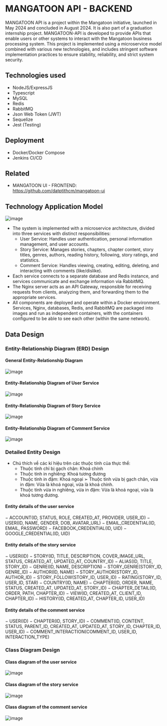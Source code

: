 # MANGATOON API - BACKEND
MANGATOON API is a project within the Mangatoon initiative, launched in May 2024 and concluded in August 2024. It is also part of a graduation internship project. MANGATOON-API is developed to provide APIs that enable users or other systems to interact with the Mangatoon business processing system. This project is implemented using a microservice model combined with various new technologies, and includes stringent software implementation practices to ensure stability, reliability, and strict system security.
## Technologies used
- NodeJS/ExpressJS
- Typescript
- MySQL
- Redis
- RabbitMQ
- Json Web Token (JWT)
- Sequelize
- Jest (Testing)
## Deployment
- Docker/Docker Compose
- Jenkins CI/CD
## Related
- MANGATOON UI - FRONTEND: https://github.com/datptithcm/mangatoon-ui
## Technology Application Model
![image](https://github.com/user-attachments/assets/96d40578-6e9d-4263-878f-ff83ee2b8f17)
- The system is implemented with a microservice architecture, divided into three services with distinct responsibilities:
  - User Service: Handles user authentication, personal information management, and user accounts.
  - Story Service: Manages stories, chapters, chapter content, story titles, genres, authors, reading history, following, story ratings, and statistics.
  - Comment Service: Handles viewing, creating, editing, deleting, and interacting with comments (like/dislike).
- Each service connects to a separate database and Redis instance, and services communicate and exchange information via RabbitMQ.
- The Nginx server acts as an API Gateway, responsible for receiving requests from clients, analyzing them, and forwarding them to the appropriate services.
- All components are deployed and operate within a Docker environment. Services, Nginx, databases, Redis, and RabbitMQ are packaged into images and run as independent containers, with the containers configured to be able to see each other (within the same network).
## Data Design
### Entity-Relationship Diagram (ERD) Design
#### General Entity-Relationship Diagram
![image](https://github.com/user-attachments/assets/5e9fdc47-dfbf-4d90-8462-8c659d8d494c)
#### Entity-Relationship Diagram of User Service
![image](https://github.com/user-attachments/assets/c12cdb70-e3a3-41a4-8f90-be122f6a2293)
#### Entity-Relationship Diagram of Story Service
![image](https://github.com/user-attachments/assets/df6a43af-4e60-439d-8b9f-ddb82040e989)
#### Entity-Relationship Diagram of Comment Service
![image](https://github.com/user-attachments/assets/27f7fffa-7f35-4468-9617-e5c06b4d8ded)
### Detailed Entity Design
- Chú thích về các kí hiệu trên các thuộc tính của thực thể: 
  - Thuộc tính chỉ bị gạch chân: Khoá chính
  - Thuộc tính in nghiêng: Khoá tương đương
  - Thuộc tính in đậm: Khoá ngoại ➢ Thuộc tính vừa bị gạch chân, vừa in đậm: Vừa là khoá ngoại, vừa là khoá chính.
  - Thuộc tính vừa in nghiêng, vừa in đậm: Vừa là khoá ngoại, vừa là khoá tương đương.
#### Entity details of the user service
− ACCOUNT(ID, STATUS, ROLE, CREATED_AT, PROVIDER, USER_ID) − USER(ID, NAME, GENDER, DOB, AVATAR_URL)
− EMAIL_CREDENTIAL(ID, EMAIL, PASSWORD)
− FACEBOOK_CREDENTIAL(ID, UID) − GOOGLE_CREDENTIAL(ID, UID)
#### Entity details of the story service
− USER(ID) − STORY(ID, TITLE, DESCRIPTION, COVER_IMAGE_URL, STATUS, 
CREATED_AT, UPDATED_AT, COUNTRY_ID)
− ALIAS(ID, TITLE, STORY_ID)
− GENRE(ID, NAME, DESCRIPTION) − STORY_GENRE(STORY_ID, GENRE_ID) − AUTHOR(ID, NAME) − STORY_AUTHOR(STORY_ID, AUTHOR_ID) − STORY_FOLLOW(STORY_ID, USER_ID) − RATING(STORY_ID, USER_ID, STAR) − COUNTRY(ID, NAME) − CHAPTER(ID, ORDER, NAME, STATUS, CREATED_AT, UPDATED_AT, 
STORY_ID)
− CHAPTER_DETAIL(ID, ORDER, PATH, CHAPTER_ID)
− VIEW(ID, CREATED_AT, CLIENT_ID, CHAPTER_ID)
− HISTORY(ID, CREATED_AT, CHAPTER_ID, USER_ID)
#### Entity details of the comment service
− USER(ID) − CHAPTER(ID, STORY_ID) − COMMENT(ID, CONTENT, STATUS, PARENT_ID, CREATED_AT, 
UPDATED_AT, STORY_ID, CHAPTER_ID, USER_ID)
− COMMENT_INTERACTION(COMMENT_ID, USER_ID, INTERACTION_TYPE)
### Class Diagram Design
#### Class diagram of the user service
![image](https://github.com/user-attachments/assets/408140d7-456f-47fa-81cc-5c1807a52b14)
#### Class diagram of the story service
![image](https://github.com/user-attachments/assets/3de2539f-fd1d-4ae3-a6b1-2e18b83951f7)
#### Class diagram of the comment service
![image](https://github.com/user-attachments/assets/868c4bb8-aca4-419b-ab0f-c59dfcc6380f)
